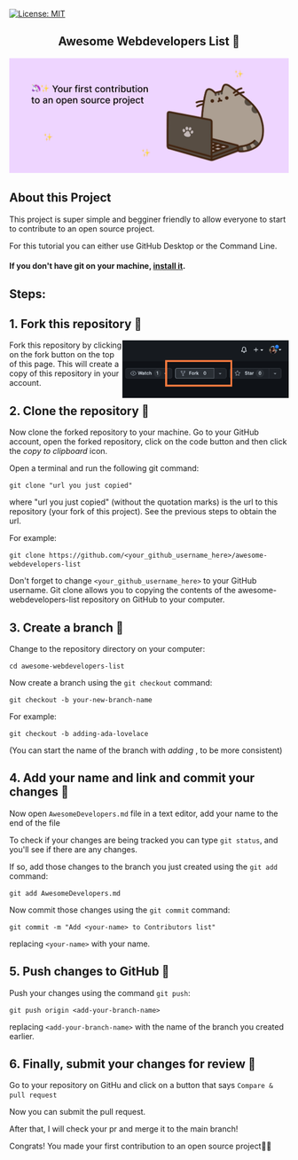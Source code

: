 [![License: MIT](https://img.shields.io/badge/License-MIT-green.svg)](https://opensource.org/licenses/MIT)

<h2 align="center">
  Awesome Webdevelopers List 🚀
</h2>
<div align="center">
  <img alt="Demo" src="open-source-first-issue.png" />
</div>


## About this Project

This project is super simple and begginer friendly to allow everyone to start to contribute to an open source project.

For this tutorial you can either use GitHub Desktop or the Command Line.

#### If you don't have git on your machine, [install it](https://help.github.com/articles/set-up-git/).

## Steps:

## 1. Fork this repository 🍴
<img align="right" width="300" alt="Fork" src="assets/fork.png" />

Fork this repository by clicking on the fork button on the top of this page.
This will create a copy of this repository in your account.



## 2. Clone the repository 👯

Now clone the forked repository to your machine. Go to your GitHub account, open the forked repository, click on the code button and then click the _copy to clipboard_ icon.

Open a terminal and run the following git command:

```
git clone "url you just copied"
```

where "url you just copied" (without the quotation marks) is the url to this repository (your fork of this project). See the previous steps to obtain the url.


For example:

```
git clone https://github.com/<your_github_username_here>/awesome-webdevelopers-list
```

Don't forget to change  `<your_github_username_here>` to your GitHub username. Git clone allows you to copying the contents of the awesome-webdevelopers-list repository on GitHub to your computer.

## 3. Create a branch 🌳

Change to the repository directory on your computer:

```
cd awesome-webdevelopers-list
```

Now create a branch using the `git checkout` command:

```
git checkout -b your-new-branch-name
```

For example:

```
git checkout -b adding-ada-lovelace
```

(You can start the name of the branch with _adding_ , to be more consistent)

## 4. Add your name and link and commit your changes 📝

Now open `AwesomeDevelopers.md` file in a text editor, add your name to the end of the file

To check if your changes are being tracked you can type `git status`, and you'll see if there are any changes.

If so, add those changes to the branch you just created using the `git add` command:

```
git add AwesomeDevelopers.md
```

Now commit those changes using the `git commit` command:

```
git commit -m "Add <your-name> to Contributors list"
```

replacing `<your-name>` with your name.

## 5. Push changes to GitHub 🚀 

Push your changes using the command `git push`:

```
git push origin <add-your-branch-name>
```

replacing `<add-your-branch-name>` with the name of the branch you created earlier.

## 6. Finally, submit your changes for review 👀 

Go to your repository on GitHu and click on a button that says  `Compare & pull request`


Now you can submit the pull request.


After that, I will check your pr and merge it to the main branch!

Congrats! You made your first contribution to an open source project🥳🥳
